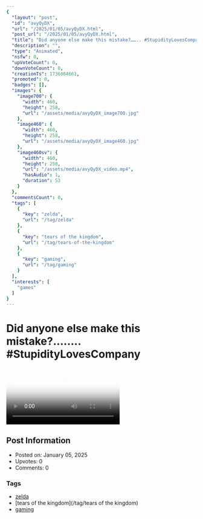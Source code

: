 ```yaml
---
{
  "layout": "post",
  "id": "avyQyDX",
  "url": "/2025/01/05/avyQyDX.html",
  "post_url": "/2025/01/05/avyQyDX.html",
  "title": "Did anyone else make this mistake?…….. #StupidityLovesCompany",
  "description": "",
  "type": "Animated",
  "nsfw": 0,
  "upVoteCount": 0,
  "downVoteCount": 0,
  "creationTs": 1736084661,
  "promoted": 0,
  "badges": [],
  "images": {
    "image700": {
      "width": 460,
      "height": 258,
      "url": "/assets/media/avyQyDX_image700.jpg"
    },
    "image460": {
      "width": 460,
      "height": 258,
      "url": "/assets/media/avyQyDX_image460.jpg"
    },
    "image460sv": {
      "width": 460,
      "height": 258,
      "url": "/assets/media/avyQyDX_video.mp4",
      "hasAudio": 1,
      "duration": 53
    }
  },
  "commentsCount": 0,
  "tags": [
    {
      "key": "zelda",
      "url": "/tag/zelda"
    },
    {
      "key": "tears of the kingdom",
      "url": "/tag/tears-of-the-kingdom"
    },
    {
      "key": "gaming",
      "url": "/tag/gaming"
    }
  ],
  "interests": [
    "games"
  ]
}
---
```


# Did anyone else make this mistake?…….. #StupidityLovesCompany

<video controls playsinline loop poster="/assets/media/avyQyDX_image460.jpg">
  <source src="/assets/media/avyQyDX_video.mp4" type="video/mp4">
  Your browser does not support the video tag.
</video>

## Post Information

- Posted on: January 05, 2025
- Upvotes: 0
- Comments: 0

### Tags

- [zelda](/tag/zelda)
- [tears of the kingdom](/tag/tears of the kingdom)
- [gaming](/tag/gaming)
